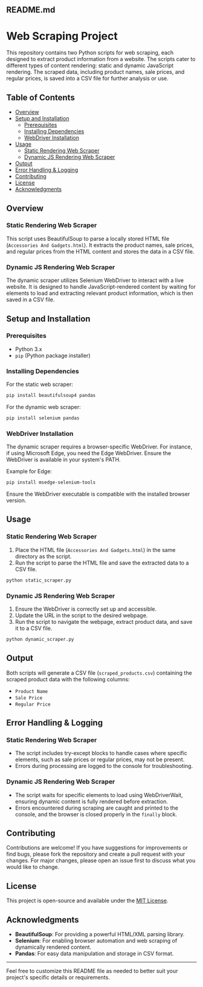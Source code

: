 ## README.md

# Web Scraping Project

This repository contains two Python scripts for web scraping, each designed to extract product information from a website. The scripts cater to different types of content rendering: static and dynamic JavaScript rendering. The scraped data, including product names, sale prices, and regular prices, is saved into a CSV file for further analysis or use.

## Table of Contents

- [Overview](#overview)
- [Setup and Installation](#setup-and-installation)
  - [Prerequisites](#prerequisites)
  - [Installing Dependencies](#installing-dependencies)
  - [WebDriver Installation](#webdriver-installation)
- [Usage](#usage)
  - [Static Rendering Web Scraper](#static-rendering-web-scraper)
  - [Dynamic JS Rendering Web Scraper](#dynamic-js-rendering-web-scraper)
- [Output](#output)
- [Error Handling & Logging](#error-handling--logging)
- [Contributing](#contributing)
- [License](#license)
- [Acknowledgments](#acknowledgments)

## Overview

### Static Rendering Web Scraper

This script uses BeautifulSoup to parse a locally stored HTML file (`Accessories And Gadgets.html`). It extracts the product names, sale prices, and regular prices from the HTML content and stores the data in a CSV file.

### Dynamic JS Rendering Web Scraper

The dynamic scraper utilizes Selenium WebDriver to interact with a live website. It is designed to handle JavaScript-rendered content by waiting for elements to load and extracting relevant product information, which is then saved in a CSV file.

## Setup and Installation

### Prerequisites

- Python 3.x
- `pip` (Python package installer)

### Installing Dependencies

For the static web scraper:

```bash
pip install beautifulsoup4 pandas
```

For the dynamic web scraper:

```bash
pip install selenium pandas
```

### WebDriver Installation

The dynamic scraper requires a browser-specific WebDriver. For instance, if using Microsoft Edge, you need the Edge WebDriver. Ensure the WebDriver is available in your system's PATH.

Example for Edge:

```bash
pip install msedge-selenium-tools
```

Ensure the WebDriver executable is compatible with the installed browser version.

## Usage

### Static Rendering Web Scraper

1. Place the HTML file (`Accessories And Gadgets.html`) in the same directory as the script.
2. Run the script to parse the HTML file and save the extracted data to a CSV file.

```bash
python static_scraper.py
```

### Dynamic JS Rendering Web Scraper

1. Ensure the WebDriver is correctly set up and accessible.
2. Update the URL in the script to the desired webpage.
3. Run the script to navigate the webpage, extract product data, and save it to a CSV file.

```bash
python dynamic_scraper.py
```

## Output

Both scripts will generate a CSV file (`scraped_products.csv`) containing the scraped product data with the following columns:

- `Product Name`
- `Sale Price`
- `Regular Price`

## Error Handling & Logging

### Static Rendering Web Scraper

- The script includes try-except blocks to handle cases where specific elements, such as sale prices or regular prices, may not be present.
- Errors during processing are logged to the console for troubleshooting.

### Dynamic JS Rendering Web Scraper

- The script waits for specific elements to load using WebDriverWait, ensuring dynamic content is fully rendered before extraction.
- Errors encountered during scraping are caught and printed to the console, and the browser is closed properly in the `finally` block.

## Contributing

Contributions are welcome! If you have suggestions for improvements or find bugs, please fork the repository and create a pull request with your changes. For major changes, please open an issue first to discuss what you would like to change.

## License

This project is open-source and available under the [MIT License](LICENSE).

## Acknowledgments

- **BeautifulSoup**: For providing a powerful HTML/XML parsing library.
- **Selenium**: For enabling browser automation and web scraping of dynamically rendered content.
- **Pandas**: For easy data manipulation and storage in CSV format.

---

Feel free to customize this README file as needed to better suit your project's specific details or requirements.
